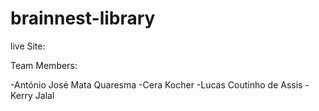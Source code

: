 # brainnest-library

live Site: 


Team Members:

-António José Mata Quaresma
-Cera Kocher
-Lucas Coutinho de Assis
-Kerry Jalal

